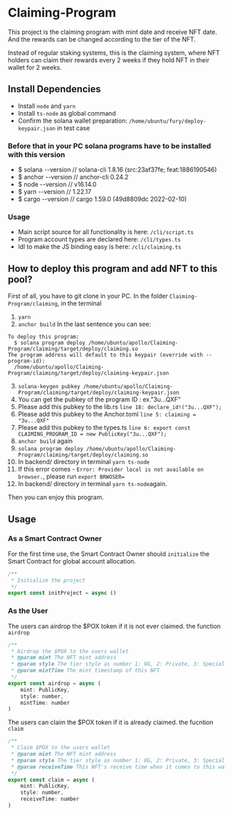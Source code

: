 # Claiming-Program

This project is the claiming program with mint date and receive NFT date. And the rewards can be changed according to the tier of the NFT.

Instead of regular staking systems, this is the claiming system, where NFT holders can claim their rewards every 2 weeks if they hold NFT in their wallet for 2 weeks.

## Install Dependencies
- Install `node` and `yarn`
- Install `ts-node` as global command
- Confirm the solana wallet preparation: `/home/ubuntu/fury/deploy-keypair.json` in test case

### Before that in your PC solana programs have to be installed with this version
- $ solana --version
// solana-cli 1.8.16 (src:23af37fe; feat:1886190546)
- $ anchor --version
// anchor-cli 0.24.2
- $ node --version
// v16.14.0
- $ yarn --version
// 1.22.17
- $ cargo --version
// cargo 1.59.0 (49d8809dc 2022-02-10)

### Usage
- Main script source for all functionality is here: `/cli/script.ts`
- Program account types are declared here: `/cli/types.ts`
- Idl to make the JS binding easy is here: `/cli/claiming.ts`


## How to deploy this program and add NFT to this pool?
First of all, you have to git clone in your PC.
In the folder `Claiming-Program/claiming`, in the terminal 
1. `yarn`
2. `anchor build`
   In the last sentence you can see:  
```
To deploy this program:
  $ solana program deploy /home/ubuntu/apollo/Claiming-Program/claiming/target/deploy/claiming.so
The program address will default to this keypair (override with --program-id):
  /home/ubuntu/apollo/Claiming-Program/claiming/target/deploy/claiming-keypair.json
```  
3. `solana-keygen pubkey /home/ubuntu/apollo/Claiming-Program/claiming/target/deploy/claiming-keypair.json`
4. You can get the pubkey of the program ID : ex."3u...QXF"
5. Please add this pubkey to the lib.rs
  `line 18: declare_id!("3u...QXF");`
6. Please add this pubkey to the Anchor.toml
  `line 5: claiming = "3u...QXF"`
7. Please add this pubkey to the types.ts
  `line 6: export const CLAIMING_PROGRAM_ID = new PublicKey("3u...QXF");`
8. `anchor build` again
9. `solana program deploy /home/ubuntu/apollo/Claiming-Program/claiming/target/deploy/claiming.so`
10. In backend/ directory in terminal `yarn ts-node`
11. If this error comes - `Error: Provider local is not available on browser.`, 
please run  `export BRWOSER=`
12. In backend/ directory in terminal `yarn ts-node`again.

Then you can enjoy this program.

## Usage

### As a Smart Contract Owner
For the first time use, the Smart Contract Owner should `initialize` the Smart Contract for global account allocation.
```js
/**
 * Initialize the project
 */
export const initProject = async ()
```

### As the User
The users can airdrop the $POX token if it is not ever claimed. the function `airdrop`
```js
/**
 * Airdrop the $POX to the users wallet
 * @param mint The NFT mint address
 * @param style The tier style as number 1: OG, 2: Private, 3: Special
 * @param mintTime The mint timestamp of this NFT
 */
export const airdrop = async (
    mint: PublicKey,
    style: number,
    mintTime: number
)
```

The users can claim the $POX token if it is already claimed. the fucntion `claim`
```js
/**
 * Claim $POX to the users wallet
 * @param mint The NFT mint address
 * @param style The tier style as number 1: OG, 2: Private, 3: Special
 * @param receiveTime This NFT's receive time when it comes to this wallet
 */
export const claim = async (
    mint: PublicKey,
    style: number,
    receiveTime: number
)
```
